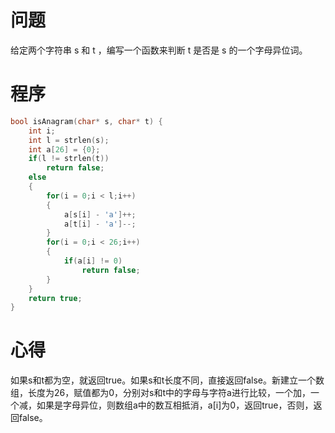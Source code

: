 # 问题
给定两个字符串 s 和 t ，编写一个函数来判断 t 是否是 s 的一个字母异位词。
# 程序
```C
bool isAnagram(char* s, char* t) {
    int i;
    int l = strlen(s);
    int a[26] = {0};
    if(l != strlen(t))
        return false;
    else
    {
        for(i = 0;i < l;i++)
        {
            a[s[i] - 'a']++;
            a[t[i] - 'a']--;
        }
        for(i = 0;i < 26;i++)
        {
            if(a[i] != 0)
                return false;
        }
    }
    return true;
}
```
# 心得
如果s和t都为空，就返回true。如果s和t长度不同，直接返回false。新建立一个数组，长度为26，赋值都为0，分别对s和t中的字母与字符a进行比较，一个加，一个减，如果是字母异位，则数组a中的数互相抵消，a[i]为0，返回true，否则，返回false。